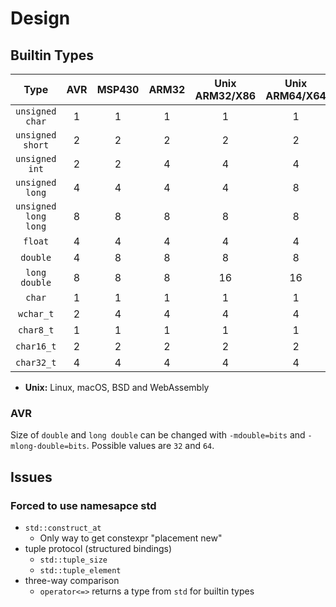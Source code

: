 <!-- SPDX-License-Identifier: BSL-1.0 -->
<!-- SPDX-FileCopyrightText: Copyright (C) 2024 Tobias Hienzsch -->

# Design

## Builtin Types

|       **Type**       | AVR | MSP430 | ARM32 | Unix ARM32/X86 | Unix ARM64/X64 | Win ARM64/X64 |
| :------------------: | :-: | :----: | :---: | :------------: | :------------: | :-----------: |
|   `unsigned char`    |  1  |   1    |   1   |       1        |       1        |       1       |
|   `unsigned short`   |  2  |   2    |   2   |       2        |       2        |       2       |
|    `unsigned int`    |  2  |   2    |   4   |       4        |       4        |       4       |
|   `unsigned long`    |  4  |   4    |   4   |       4        |       8        |       4       |
| `unsigned long long` |  8  |   8    |   8   |       8        |       8        |       8       |
|       `float`        |  4  |   4    |   4   |       4        |       4        |       4       |
|       `double`       |  4  |   8    |   8   |       8        |       8        |       8       |
|    `long double`     |  8  |   8    |   8   |       16       |       16       |       8       |
|        `char`        |  1  |   1    |   1   |       1        |       1        |       1       |
|      `wchar_t`       |  2  |   4    |   4   |       4        |       4        |       2       |
|      `char8_t`       |  1  |   1    |   1   |       1        |       1        |       1       |
|      `char16_t`      |  2  |   2    |   2   |       2        |       2        |       2       |
|      `char32_t`      |  4  |   4    |   4   |       4        |       4        |       4       |

- **Unix:** Linux, macOS, BSD and WebAssembly

### AVR

Size of `double` and `long double` can be changed with `-mdouble=bits` and `-mlong-double=bits`. Possible values are `32` and `64`.

## Issues

### Forced to use namesapce std

- `std::construct_at`
  - Only way to get constexpr "placement new"
- tuple protocol (structured bindings)
  - `std::tuple_size`
  - `std::tuple_element`
- three-way comparison
  - `operator<=>` returns a type from `std` for builtin types
